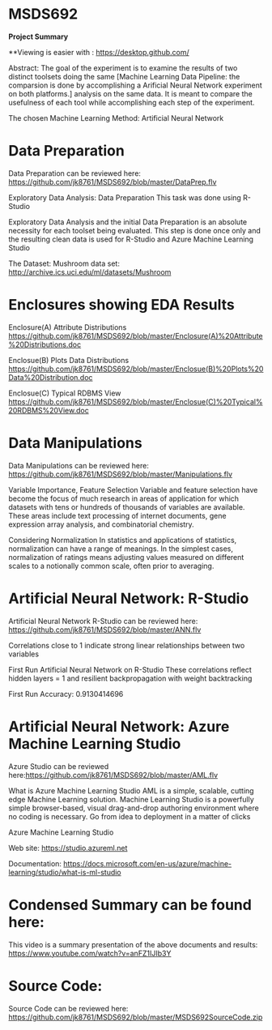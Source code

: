 # MSDS692
**Project Summary**

**Viewing is easier with : https://desktop.github.com/

Abstract:
The goal of the experiment is to examine the results of two distinct toolsets doing the same [Machine Learning Data Pipeline: the comparsion is done by accomplishing a Arificial Neural Network experiment on both platforms.] analysis on the same data. It is meant to compare the usefulness of each tool while accomplishing each step of the experiment.

The chosen Machine Learning Method: Artificial Neural Network

# Data Preparation
Data Preparation can be reviewed here: https://github.com/jk8761/MSDS692/blob/master/DataPrep.flv

Exploratory Data Analysis: Data Preparation
                           This task was done using R-Studio

Exploratory Data Analysis and the initial Data Preparation is an absolute necessity for each toolset being evaluated. This step is done once only and the resulting clean data is used for R-Studio and Azure Machine Learning Studio

The Dataset: Mushroom data set:  http://archive.ics.uci.edu/ml/datasets/Mushroom

# Enclosures showing EDA Results
Enclosure(A) Attribute Distributions
 https://github.com/jk8761/MSDS692/blob/master/Enclosure(A)%20Attribute%20Distributions.doc

Enclosue(B) Plots Data Distributions
 https://github.com/jk8761/MSDS692/blob/master/Enclosue(B)%20Plots%20Data%20Distribution.doc
      
Enclosue(C) Typical RDBMS View
 https://github.com/jk8761/MSDS692/blob/master/Enclosue(C)%20Typical%20RDBMS%20View.doc

# Data Manipulations
Data Manipulations can be reviewed here: https://github.com/jk8761/MSDS692/blob/master/Manipulations.flv

Variable Importance, Feature Selection
Variable and feature selection have become the focus of much research in areas of application for which datasets with tens or hundreds of thousands of variables are available. These areas include text processing of internet documents, gene expression array analysis, and combinatorial chemistry.

Considering Normalization
In statistics and applications of statistics, normalization can have a range of meanings. In the simplest cases, normalization of ratings means adjusting values measured on different scales to a notionally common scale, often prior to averaging.

# Artificial Neural Network: R-Studio
Artificial Neural Network R-Studio can be reviewed here: https://github.com/jk8761/MSDS692/blob/master/ANN.flv

Correlations close to 1 indicate strong linear relationships between two variables

First Run Artificial Neural Network on R-Studio
These correlations reflect hidden layers = 1 and resilient backpropagation with weight backtracking 

First Run Accuracy: 0.9130414696

# Artificial Neural Network: Azure Machine Learning Studio
Azure Studio can be reviewed here:https://github.com/jk8761/MSDS692/blob/master/AML.flv

What is Azure Machine Learning Studio
AML is a simple, scalable, cutting edge Machine Learning solution. Machine Learning Studio is a powerfully simple browser-based, visual drag-and-drop authoring environment where no coding is necessary. Go from idea to deployment in a matter of clicks

Azure Machine Learning Studio

Web site: https://studio.azureml.net

Documentation: https://docs.microsoft.com/en-us/azure/machine-learning/studio/what-is-ml-studio


# Condensed Summary can be found here: 
This video is a summary presentation of the above documents and results: https://www.youtube.com/watch?v=anFZ1IJIb3Y

# Source Code: 
Source Code can be reviewed here: https://github.com/jk8761/MSDS692/blob/master/MSDS692SourceCode.zip



